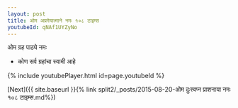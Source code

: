 ```yaml
---
layout: post
title: ओम अप्रमेयात्माने नमः १०८ टाइम्स
youtubeId: qNAf1UYZyNo
---
```

 
 
 ओम ग्रह पाठ्ये नमः  
 
 -  कोण सर्व ग्रहांचा स्वामी आहे 
 
  
 
  
 
 
 
 
 
 


{% include youtubePlayer.html id=page.youtubeId %}
 
[Next]({{ site.baseurl }}{% link  split2/_posts/2015-08-20-ओम दुःस्वप्न प्राशनाया नमः १०८ टाइम्स.md%})
 
